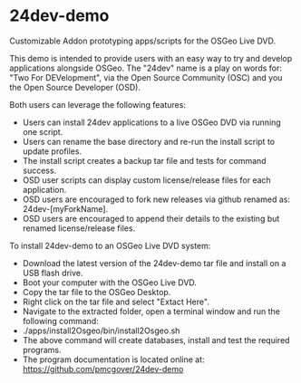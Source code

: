 # 24dev-demo
Customizable Addon prototyping apps/scripts for the OSGeo Live DVD.

This demo is intended to provide users with an easy way to try and develop 
applications alongside OSGeo.  The "24dev" name is a play on words for: "Two For DEVelopment",
via the Open Source Community (OSC) and you the Open Source Developer (OSD). 

Both users can leverage the following features:
* Users can install 24dev applications to a live OSGeo DVD via running one script.
* Users can rename the base directory and re-run the install script to update profiles.   
* The install script creates a backup tar file and tests for command success.
* OSD user scripts can display custom license/release files for each application.  
* OSD users are encouraged to fork new releases via github renamed as: 24dev-[myForkName]. 
* OSD users are encouraged to append their details to the existing but renamed license/release files. 

To install 24dev-demo to an OSGeo Live DVD system:
* Download the latest version of the 24dev-demo tar file and install on a USB flash drive.
* Boot your computer with the OSGeo Live DVD.
* Copy the tar file to the OSGeo Desktop.
* Right click on the tar file and select "Extact Here".
* Navigate to the extracted folder, open a terminal window and run the following command:
*   ./apps/install2Osgeo/bin/install2Osgeo.sh
* The above command will create databases, install and test the required programs.
* The program documentation is located online at:  https://github.com/pmcgover/24dev-demo  

